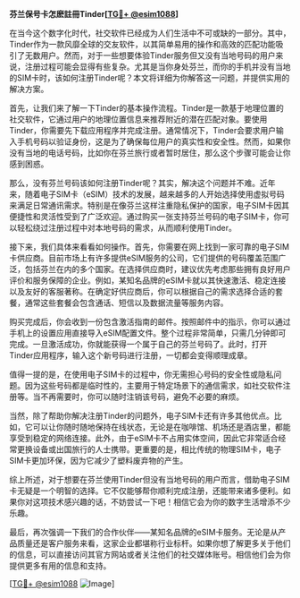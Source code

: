 **芬兰保号卡怎麽註冊Tinder[[TG💪+ @esim1088](https://t.me/s/esim1088)]**

在当今这个数字化时代，社交软件已经成为人们生活中不可或缺的一部分。其中，Tinder作为一款风靡全球的交友软件，以其简单易用的操作和高效的匹配功能吸引了无数用户。然而，对于一些想要体验Tinder服务但又没有当地号码的用户来说，注册过程可能会显得有些复杂。尤其是当你身处芬兰，而你的手机并没有当地的SIM卡时，该如何注册Tinder呢？本文将详细为你解答这一问题，并提供实用的解决方案。

首先，让我们来了解一下Tinder的基本操作流程。Tinder是一款基于地理位置的社交软件，它通过用户的地理位置信息来推荐附近的潜在匹配对象。要使用Tinder，你需要先下载应用程序并完成注册。通常情况下，Tinder会要求用户输入手机号码以验证身份，这是为了确保每位用户的真实性和安全性。然而，如果你没有当地的电话号码，比如你在芬兰旅行或者暂时居住，那么这个步骤可能会让你感到困惑。

那么，没有芬兰号码该如何注册Tinder呢？其实，解决这个问题并不难。近年来，随着电子SIM卡（eSIM）技术的发展，越来越多的人开始选择使用虚拟号码来满足日常通讯需求。特别是在像芬兰这样注重隐私保护的国家，电子SIM卡因其便捷性和灵活性受到了广泛欢迎。通过购买一张支持芬兰号码的电子SIM卡，你可以轻松绕过注册过程中对本地号码的需求，从而顺利使用Tinder。

接下来，我们具体来看看如何操作。首先，你需要在网上找到一家可靠的电子SIM卡供应商。目前市场上有许多提供eSIM服务的公司，它们提供的号码覆盖范围广泛，包括芬兰在内的多个国家。在选择供应商时，建议优先考虑那些拥有良好用户评价和服务保障的企业。例如，某知名品牌的eSIM卡就以其快速激活、稳定连接以及友好的客服著称。在确定好供应商后，你可以根据自己的需求选择合适的套餐，通常这些套餐会包含通话、短信以及数据流量等服务内容。

购买完成后，你会收到一份包含激活指南的邮件。按照邮件中的指示，你可以通过手机上的设置应用直接导入eSIM配置文件。整个过程非常简单，只需几分钟即可完成。一旦激活成功，你就能获得一个属于自己的芬兰号码了。此时，打开Tinder应用程序，输入这个新号码进行注册，一切都会变得顺理成章。

值得一提的是，在使用电子SIM卡的过程中，你无需担心号码的安全性或隐私问题。因为这些号码都是临时性的，主要用于特定场景下的通信需求，如社交软件注册等。当不再需要时，你可以随时注销该号码，避免不必要的麻烦。

当然，除了帮助你解决注册Tinder的问题外，电子SIM卡还有许多其他优点。比如，它可以让你随时随地保持在线状态，无论是在咖啡馆、机场还是酒店里，都能享受到稳定的网络连接。此外，由于eSIM卡不占用实体空间，因此它非常适合经常更换设备或出国旅行的人士携带。更重要的是，相比传统的物理SIM卡，电子SIM卡更加环保，因为它减少了塑料废弃物的产生。

综上所述，对于想要在芬兰使用Tinder但没有当地号码的用户而言，借助电子SIM卡无疑是一个明智的选择。它不仅能够帮你顺利完成注册，还能带来诸多便利。如果你对这项技术感兴趣的话，不妨尝试一下吧！相信它会为你的数字生活增添不少乐趣。

最后，再次强调一下我们的合作伙伴——某知名品牌的eSIM卡服务。无论是从产品质量还是客户服务来看，这家企业都堪称行业标杆。如果你想了解更多关于他们的信息，可以直接访问其官方网站或者关注他们的社交媒体账号。相信他们会为你提供更多有用的信息和支持。

[[TG💪+ @esim1088](https://t.me/s/esim1088) ![Image](https://i.postimg.cc/4NQfJmqS/Snipaste-2025-05-13-00-14-12.png)]